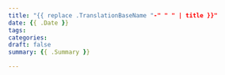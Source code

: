 ```yaml
---
title: "{{ replace .TranslationBaseName "-" " " | title }}"
date: {{ .Date }}
tags:
categories:
draft: false
summary: {{ .Summary }}

---
```

